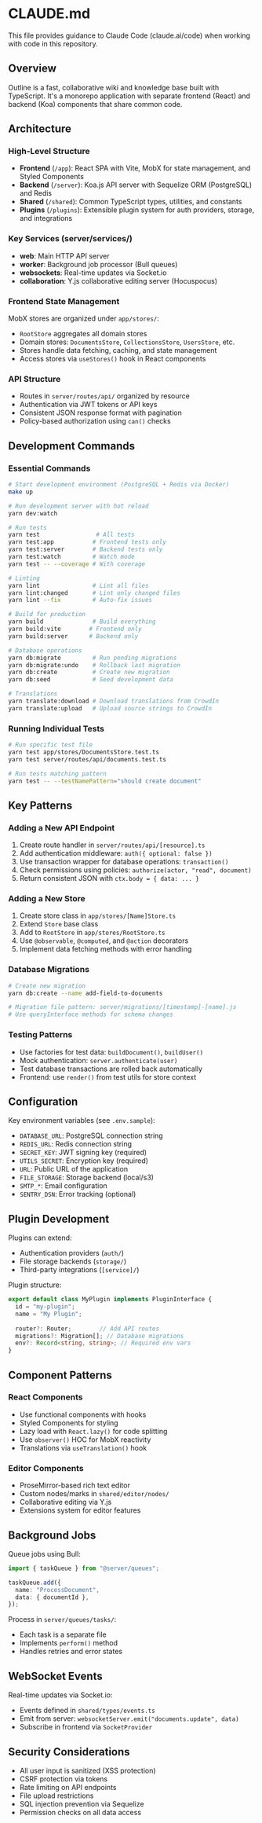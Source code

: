 # CLAUDE.md

This file provides guidance to Claude Code (claude.ai/code) when working with code in this repository.

## Overview

Outline is a fast, collaborative wiki and knowledge base built with TypeScript. It's a monorepo application with separate frontend (React) and backend (Koa) components that share common code.

## Architecture

### High-Level Structure

- **Frontend** (`/app`): React SPA with Vite, MobX for state management, and Styled Components
- **Backend** (`/server`): Koa.js API server with Sequelize ORM (PostgreSQL) and Redis
- **Shared** (`/shared`): Common TypeScript types, utilities, and constants
- **Plugins** (`/plugins`): Extensible plugin system for auth providers, storage, and integrations

### Key Services (server/services/)

- **web**: Main HTTP API server
- **worker**: Background job processor (Bull queues)
- **websockets**: Real-time updates via Socket.io
- **collaboration**: Y.js collaborative editing server (Hocuspocus)

### Frontend State Management

MobX stores are organized under `app/stores/`:
- `RootStore` aggregates all domain stores
- Domain stores: `DocumentsStore`, `CollectionsStore`, `UsersStore`, etc.
- Stores handle data fetching, caching, and state management
- Access stores via `useStores()` hook in React components

### API Structure

- Routes in `server/routes/api/` organized by resource
- Authentication via JWT tokens or API keys
- Consistent JSON response format with pagination
- Policy-based authorization using `can()` checks

## Development Commands

### Essential Commands

```bash
# Start development environment (PostgreSQL + Redis via Docker)
make up

# Run development server with hot reload
yarn dev:watch

# Run tests
yarn test                # All tests
yarn test:app           # Frontend tests only
yarn test:server        # Backend tests only
yarn test:watch         # Watch mode
yarn test -- --coverage # With coverage

# Linting
yarn lint               # Lint all files
yarn lint:changed       # Lint only changed files
yarn lint --fix         # Auto-fix issues

# Build for production
yarn build              # Build everything
yarn build:vite        # Frontend only
yarn build:server      # Backend only

# Database operations
yarn db:migrate         # Run pending migrations
yarn db:migrate:undo    # Rollback last migration
yarn db:create          # Create new migration
yarn db:seed            # Seed development data

# Translations
yarn translate:download # Download translations from CrowdIn
yarn translate:upload   # Upload source strings to CrowdIn
```

### Running Individual Tests

```bash
# Run specific test file
yarn test app/stores/DocumentsStore.test.ts
yarn test server/routes/api/documents.test.ts

# Run tests matching pattern
yarn test -- --testNamePattern="should create document"
```

## Key Patterns

### Adding a New API Endpoint

1. Create route handler in `server/routes/api/[resource].ts`
2. Add authentication middleware: `auth({ optional: false })`
3. Use transaction wrapper for database operations: `transaction()`
4. Check permissions using policies: `authorize(actor, "read", document)`
5. Return consistent JSON with `ctx.body = { data: ... }`

### Adding a New Store

1. Create store class in `app/stores/[Name]Store.ts`
2. Extend `Store` base class
3. Add to `RootStore` in `app/stores/RootStore.ts`
4. Use `@observable`, `@computed`, and `@action` decorators
5. Implement data fetching methods with error handling

### Database Migrations

```bash
# Create new migration
yarn db:create --name add-field-to-documents

# Migration file pattern: server/migrations/[timestamp]-[name].js
# Use queryInterface methods for schema changes
```

### Testing Patterns

- Use factories for test data: `buildDocument()`, `buildUser()`
- Mock authentication: `server.authenticate(user)`
- Test database transactions are rolled back automatically
- Frontend: use `render()` from test utils for store context

## Configuration

Key environment variables (see `.env.sample`):

- `DATABASE_URL`: PostgreSQL connection string
- `REDIS_URL`: Redis connection string
- `SECRET_KEY`: JWT signing key (required)
- `UTILS_SECRET`: Encryption key (required)
- `URL`: Public URL of the application
- `FILE_STORAGE`: Storage backend (local/s3)
- `SMTP_*`: Email configuration
- `SENTRY_DSN`: Error tracking (optional)

## Plugin Development

Plugins can extend:
- Authentication providers (`auth/`)
- File storage backends (`storage/`)
- Third-party integrations (`[service]/`)

Plugin structure:
```typescript
export default class MyPlugin implements PluginInterface {
  id = "my-plugin";
  name = "My Plugin";
  
  router?: Router;        // Add API routes
  migrations?: Migration[]; // Database migrations
  env?: Record<string, string>; // Required env vars
}
```

## Component Patterns

### React Components

- Use functional components with hooks
- Styled Components for styling
- Lazy load with `React.lazy()` for code splitting
- Use `observer()` HOC for MobX reactivity
- Translations via `useTranslation()` hook

### Editor Components

- ProseMirror-based rich text editor
- Custom nodes/marks in `shared/editor/nodes/`
- Collaborative editing via Y.js
- Extensions system for editor features

## Background Jobs

Queue jobs using Bull:
```typescript
import { taskQueue } from "@server/queues";

taskQueue.add({
  name: "ProcessDocument",
  data: { documentId },
});
```

Process in `server/queues/tasks/`:
- Each task is a separate file
- Implements `perform()` method
- Handles retries and error states

## WebSocket Events

Real-time updates via Socket.io:
- Events defined in `shared/types/events.ts`
- Emit from server: `websocketServer.emit("documents.update", data)`
- Subscribe in frontend via `SocketProvider`

## Security Considerations

- All user input is sanitized (XSS protection)
- CSRF protection via tokens
- Rate limiting on API endpoints
- File upload restrictions
- SQL injection prevention via Sequelize
- Permission checks on all data access